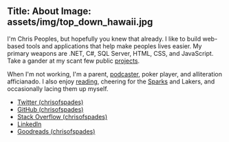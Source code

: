 Title: About
Image: assets/img/top_down_hawaii.jpg
---
I'm Chris Peoples, but hopefully you knew that already. I like to build web-based tools and applications that help make peoples lives easier. My primary weapons are .NET, C#, SQL Server, HTML, CSS, and JavaScript. Take a gander at my scant few public [projects](/projects).

When I'm not working, I'm a parent, [podcaster](http://fatherdaughterbookclub.com), poker player, and alliteration afficianado. I also enjoy [reading](https://www.goodreads.com/chrisofspades), cheering for the [Sparks](http://sparks.wnba.com) and Lakers, and occasionally lacing them up myself.


<ul class="list-unstyled fa-ul">
    <li><a href="https://twitter.com/chrisofspades"><i class="fab fa-twitter"></i> Twitter (chrisofspades)</a></li>
    <li><a href="https://github.com/chrisofspades"><i class="fab fa-github"></i> GitHub (chrisofspades)</a></li>
    <li><a href="https://stackoverflow.com/users/2614/chrisofspades"><i class="fab fa-stack-overflow"></i> Stack Overflow (chrisofspades)</a></li>
    <li><a href="http://www.linkedin.com/in/chrisofspades"><i class="fab fa-linkedin"></i> LinkedIn</a></li>
    <li><a href="https://www.goodreads.com/chrisofspades"><i class="fas fa-book"></i> Goodreads (chrisofspades)</a></li>
</ul>